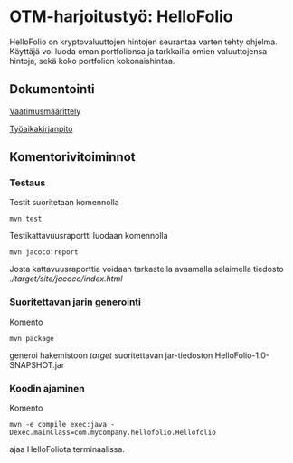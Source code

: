# OTM-harjoitustyö: HelloFolio

HelloFolio on kryptovaluuttojen hintojen seurantaa varten tehty ohjelma. Käyttäjä voi luoda oman portfolionsa ja tarkkailla omien valuuttojensa hintoja, sekä koko portfolion kokonaishintaa.

## Dokumentointi
[Vaatimusmäärittely](https://github.com/figgislol/otm-harjoitustyo/blob/master/documentation/vaatimusmaarittely.md)

[Työaikakirjanpito](https://github.com/figgislol/otm-harjoitustyo/blob/master/documentation/tunnit.md)

## Komentorivitoiminnot

### Testaus

Testit suoritetaan komennolla

```
mvn test
```

Testikattavuusraportti luodaan komennolla

```
mvn jacoco:report
```

Josta kattavuusraporttia voidaan tarkastella avaamalla selaimella tiedosto _./target/site/jacoco/index.html_ 

### Suoritettavan jarin generointi

Komento

```
mvn package
```

generoi hakemistoon _target_ suoritettavan jar-tiedoston HelloFolio-1.0-SNAPSHOT.jar

### Koodin ajaminen

Komento

```
mvn -e compile exec:java -Dexec.mainClass=com.mycompany.hellofolio.Hellofolio
```

ajaa HelloFoliota terminaalissa.
